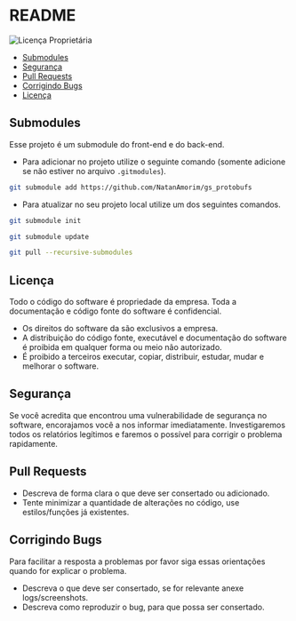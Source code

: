 # README

![Licença Proprietária](https://img.shields.io/badge/Licença-Proprietária-red)

- [Submodules](#submodules)
- [Segurança](#segurança)
- [Pull Requests](#pull-requests)
- [Corrigindo Bugs](#corrigindo-bugs)
- [Licença](#licença)

## Submodules

Esse projeto é um submodule do front-end e do back-end.

- Para adicionar no projeto utilize o seguinte comando (somente adicione se não estiver no arquivo `.gitmodules`).

```bash
git submodule add https://github.com/NatanAmorim/gs_protobufs
```

- Para atualizar no seu projeto local utilize um dos seguintes comandos.

```bash
git submodule init
```

```bash
git submodule update
```

```bash
git pull --recursive-submodules
```

## Licença

Todo o código do software é propriedade da empresa.
Toda a documentação e código fonte do software é confidencial.

- Os direitos do software da são exclusivos a empresa.
- A distribuição do código fonte, executável e documentação do software é proibida em qualquer forma ou meio não autorizado.
- É proibido a terceiros executar, copiar, distribuir, estudar, mudar e melhorar o software.

## Segurança

Se você acredita que encontrou uma vulnerabilidade de segurança no software, encorajamos você a nos informar imediatamente. Investigaremos todos os relatórios legítimos e faremos o possível para corrigir o problema rapidamente.

## Pull Requests

- Descreva de forma clara o que deve ser consertado ou adicionado.
- Tente minimizar a quantidade de alterações no código, use estilos/funções já existentes.

## Corrigindo Bugs

Para facilitar a resposta a problemas por favor siga essas orientações quando for explicar o problema.

- Descreva o que deve ser consertado, se for relevante anexe logs/screenshots.
- Descreva como reproduzir o bug, para que possa ser consertado.
